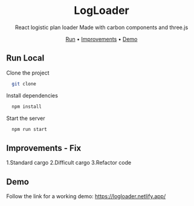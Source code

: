 <div align="center">

# LogLoader
React logistic plan loader Made with carbon components and three.js<br>

[Run](#run-local) •
[Improvements](#improvements-fix) • 
[Demo](#demo)

</div>

## Run Local

Clone the project

```bash
  git clone
```

Install dependencies

```bash
  npm install
```

Start the server

```bash
  npm run start
```

## Improvements - Fix
1.Standard cargo
2.Difficult cargo
3.Refactor code

## Demo

Follow the link for a working demo: https://logloader.netlify.app/



